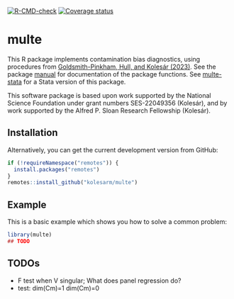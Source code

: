 [![R-CMD-check](https://github.com/kolesarm/multe/workflows/R-CMD-check/badge.svg)](https://github.com/kolesarm/multe/actions) [![Coverage status](https://codecov.io/gh/kolesarm/multe/branch/master/graph/badge.svg)](https://codecov.io/github/kolesarm/multe?branch=master)

# multe

<!-- badges: start -->
<!-- badges: end -->

This R package implements contamination bias diagnostics, using procedures from [Goldsmith-Pinkham, Hull, and Kolesár (2023)](https://arxiv.org/abs/2106.05024). See the package
[manual](doc/manual.pdf) for documentation of the package functions. See
[multe-stata](https://github.com/gphk-metrics/stata-multe) for a Stata
version of this package.

This software package is based upon work supported by the National Science
Foundation under grant numbers SES-22049356 (Kolesár), and by work supported by
the Alfred P. Sloan Research Fellowship (Kolesár).

## Installation

Alternatively, you can get the current development version from GitHub:
``` r
if (!requireNamespace("remotes")) {
  install.packages("remotes")
}
remotes::install_github("kolesarm/multe")
```

## Example

This is a basic example which shows you how to solve a common problem:

``` r
library(multe)
## TODO
```

## TODOs

- F test when V singular; What does panel regression do?
- test:
  dim(Cm)=1
  dim(Cm)=0
